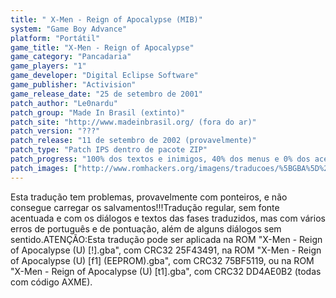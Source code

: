 ```yaml
---
title: " X-Men - Reign of Apocalypse (MIB)"
system: "Game Boy Advance"
platform: "Portátil"
game_title: "X-Men - Reign of Apocalypse"
game_category: "Pancadaria"
game_players: "1"
game_developer: "Digital Eclipse Software"
game_publisher: "Activision"
game_release_date: "25 de setembro de 2001"
patch_author: "Le0nardu"
patch_group: "Made In Brasil (extinto)"
patch_site: "http://www.madeinbrasil.org/ (fora do ar)"
patch_version: "???"
patch_release: "11 de setembro de 2002 (provavelmente)"
patch_type: "Patch IPS dentro de pacote ZIP"
patch_progress: "100% dos textos e inimigos, 40% dos menus e 0% dos acentos"
patch_images: ["http://www.romhackers.org/imagens/traducoes/%5BGBA%5D%20X-Men%20-%20Reign%20of%20Apocalypse%20-%20MIB%20-%201.png","http://www.romhackers.org/imagens/traducoes/%5BGBA%5D%20X-Men%20-%20Reign%20of%20Apocalypse%20-%20MIB%20-%202.png","http://www.romhackers.org/imagens/traducoes/%5BGBA%5D%20X-Men%20-%20Reign%20of%20Apocalypse%20-%20MIB%20-%203.png"]
---
```

Esta tradução tem problemas, provavelmente com ponteiros, e não consegue carregar os salvamentos!!!Tradução regular, sem fonte acentuada e com os diálogos e textos das fases traduzidos, mas com vários erros de português e de pontuação, além de alguns diálogos sem sentido.ATENÇÃO:Esta tradução pode ser aplicada na ROM "X-Men - Reign of Apocalypse (U) [!].gba", com CRC32 25F43491, na ROM "X-Men - Reign of Apocalypse (U) [f1] (EEPROM).gba", com CRC32 75BF5119, ou na ROM "X-Men - Reign of Apocalypse (U) [t1].gba", com CRC32 DD4AE0B2 (todas com código AXME).